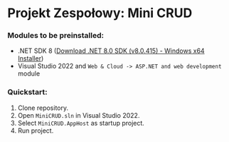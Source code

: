 # Projekt Zespołowy: Mini CRUD

### Modules to be preinstalled:

- .NET SDK 8 ([Download .NET 8.0 SDK (v8.0.415) - Windows x64 Installer](https://dotnet.microsoft.com/en-us/download/dotnet/thank-you/sdk-8.0.415-windows-x64-installer))
- Visual Studio 2022 and `Web & Cloud -> ASP.NET and web development` module

### Quickstart:

1. Clone repository.
2. Open `MiniCRUD.sln` in Visual Studio 2022.
3. Select `MiniCRUD.AppHost` as startup project.
4. Run project.
